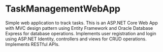# TaskManagementWebApp
Simple web application to track tasks. This is an ASP.NET Core Web App with MVC design pattern using Entity Framework and Oracle Database Express for database operations. Implements user registration and login using ASP.NET Identity, controllers and views for CRUD operations. Implements RESTful APIs.
